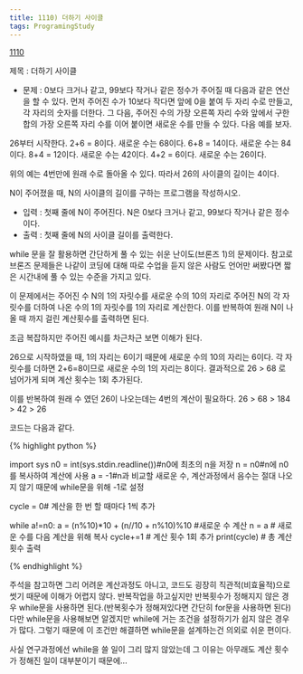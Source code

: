 ```yaml
---
title: 1110) 더하기 사이클
tags: ProgramingStudy
---
```


[1110](https://www.acmicpc.net/problem/1110)


제목 : 더하기 사이클

- 문제 : 0보다 크거나 같고, 99보다 작거나 같은 정수가 주어질 때 다음과 같은 연산을 할 수 있다. 먼저 주어진 수가 10보다 작다면 앞에 0을 붙여 두 자리 수로 만들고, 각 자리의 숫자를 더한다. 그 다음, 주어진 수의 가장 오른쪽 자리 수와 앞에서 구한 합의 가장 오른쪽 자리 수를 이어 붙이면 새로운 수를 만들 수 있다. 다음 예를 보자.

26부터 시작한다. 2+6 = 8이다. 새로운 수는 68이다. 6+8 = 14이다. 새로운 수는 84이다. 8+4 = 12이다. 새로운 수는 42이다. 4+2 = 6이다. 새로운 수는 26이다.

위의 예는 4번만에 원래 수로 돌아올 수 있다. 따라서 26의 사이클의 길이는 4이다.

N이 주어졌을 때, N의 사이클의 길이를 구하는 프로그램을 작성하시오.
- 입력 : 첫째 줄에 N이 주어진다. N은 0보다 크거나 같고, 99보다 작거나 같은 정수이다.
- 출력 : 첫째 줄에 N의 사이클 길이를 출력한다.

while 문을 잘 활용하면 간단하게 풀 수 있는 쉬운 난이도(브론즈 1)의 문제이다. 참고로 브론즈 문제들은 나같이 코딩에 대해 따로 수업을 듣지 않은 사람도 언어만 써봤다면 짧은 시간내에 풀 수 있는 수준을 가지고 있다.

이 문제에서는 주어진 수 N의 1의 자릿수를 새로운 수의 10의 자리로
주어진 N의 각 자릿수를 더하여 나온 수의 1의 자릿수를 1의 자리로
계산한다.
이를 반복하여 원래 N이 나올 때 까지 걸린 계산횟수를 출력하면 된다.

조금 복잡하지만 주어진 예시를 차근차근 보면 이해가 된다.

26으로 시작하였을 때, 1의 자리는 6이기 때문에 새로운 수의 10의 자리는 6이다.
각 자릿수를 더하면 2+6=8이므로 새로운 수의 1의 자리는 8이다.
결과적으로 26 > 68 로 넘어가게 되며 계산 횟수는 1회 추가된다.

이를 반복하여 원래 수 였던 26이 나오는데는 4번의 계산이 필요하다.
26 > 68 > 184 > 42 > 26

코드는 다음과 같다.

{% highlight python %}

import sys
n0 = int(sys.stdin.readline())#n0에 최초의 n을 저장
n = n0#n에 n0를 복사하여 계산에 사용
a = -1#n과 비교할 새로운 수, 계산과정에서 음수는 절대 나오지 않기 때문에 while문을 위해 -1로 설정

cycle = 0# 계산을 한 번 할 때마다 1씩 추가

while a!=n0:
    a = (n%10)*10 + (n//10 + n%10)%10 #새로운 수 계산
    n = a # 새로운 수를 다음 계산을 위해 복사
    cycle+=1 # 계산 횟수 1회 추가
print(cycle) # 총 계산 횟수 출력


{% endhighlight %}

주석을 참고하면 그리 어려운 계산과정도 아니고, 코드도 굉장히 직관적(비효율적)으로 썻기 때문에 이해가 어렵지 않다.
반복작업을 하고싶지만 반복횟수가 정해지지 않은 경우 while문을 사용하면 된다.(반복횟수가 정해져있다면 간단히 for문을 사용하면 된다)
다만 while문을 사용해보면 알겠지만 while에 거는 조건을 설정하기가 쉽지 않은 경우가 많다. 그렇기 때문에 이 조건만 해결하면 while문을 설계하는건 의외로 쉬운 편이다.

사실 연구과정에선 while을 쓸 일이 그리 많지 않았는데 그 이유는 아무래도 계산 횟수가 정해진 일이 대부분이기 때문에...








